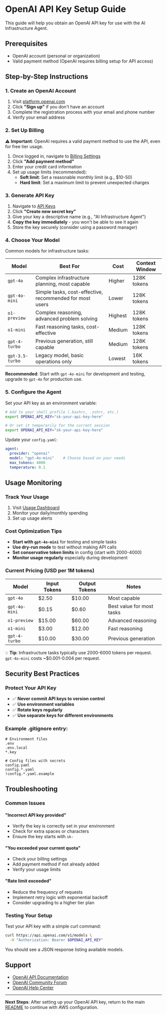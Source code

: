 # OpenAI API Key Setup Guide

This guide will help you obtain an OpenAI API key for use with the AI Infrastructure Agent.

## Prerequisites

- OpenAI account (personal or organization)
- Valid payment method (OpenAI requires billing setup for API access)

## Step-by-Step Instructions

### 1. Create an OpenAI Account

1. Visit [platform.openai.com](https://platform.openai.com/)
2. Click **"Sign up"** if you don't have an account
3. Complete the registration process with your email and phone number
4. Verify your email address

### 2. Set Up Billing

⚠️ **Important**: OpenAI requires a valid payment method to use the API, even for free tier usage.

1. Once logged in, navigate to [Billing Settings](https://platform.openai.com/account/billing)
2. Click **"Add payment method"**
3. Enter your credit card information
4. Set up usage limits (recommended):
   - **Soft limit**: Set a reasonable monthly limit (e.g., $10-50)
   - **Hard limit**: Set a maximum limit to prevent unexpected charges

### 3. Generate API Key

1. Navigate to [API Keys](https://platform.openai.com/account/api-keys)
2. Click **"Create new secret key"**
3. Give your key a descriptive name (e.g., "AI Infrastructure Agent")
4. **Copy the key immediately** - you won't be able to see it again
5. Store the key securely (consider using a password manager)

### 4. Choose Your Model

Common models for infrastructure tasks:

| Model | Best For | Cost | Context Window |
|-------|----------|------|----------------|
| `gpt-4o` | Complex infrastructure planning, most capable | Higher | 128K tokens |
| `gpt-4o-mini` | Simple tasks, cost-effective, recommended for most users | Lower | 128K tokens |
| `o1-preview` | Complex reasoning, advanced problem solving | Highest | 128K tokens |
| `o1-mini` | Fast reasoning tasks, cost-effective | Medium | 128K tokens |
| `gpt-4-turbo` | Previous generation, still capable | Medium | 128K tokens |
| `gpt-3.5-turbo` | Legacy model, basic operations only | Lowest | 16K tokens |

**Recommended**: Start with `gpt-4o-mini` for development and testing, upgrade to `gpt-4o` for production use.

### 5. Configure the Agent

Set your API key as an environment variable:

```bash
# Add to your shell profile (.bashrc, .zshrc, etc.)
export OPENAI_API_KEY="sk-your-api-key-here"

# Or set it temporarily for the current session
export OPENAI_API_KEY="sk-your-api-key-here"
```

Update your `config.yaml`:

```yaml
agent:
  provider: "openai"
  model: "gpt-4o-mini"    # Choose based on your needs
  max_tokens: 4000
  temperature: 0.1
```

## Usage Monitoring

### Track Your Usage

1. Visit [Usage Dashboard](https://platform.openai.com/account/usage)
2. Monitor your daily/monthly spending
3. Set up usage alerts

### Cost Optimization Tips

- **Start with `gpt-4o-mini`** for testing and simple tasks
- **Use dry-run mode** to test without making API calls
- **Set conservative token limits** in config (start with 2000-4000)
- **Monitor usage regularly** especially during development

### Current Pricing (USD per 1M tokens)

| Model | Input Tokens | Output Tokens | Notes |
|-------|-------------|---------------|--------|
| `gpt-4o` | $2.50 | $10.00 | Most capable |
| `gpt-4o-mini` | $0.15 | $0.60 | Best value for most tasks |
| `o1-preview` | $15.00 | $60.00 | Advanced reasoning |
| `o1-mini` | $3.00 | $12.00 | Fast reasoning |
| `gpt-4-turbo` | $10.00 | $30.00 | Previous generation |

💡 **Tip**: Infrastructure tasks typically use 2000-6000 tokens per request. `gpt-4o-mini` costs ~$0.001-0.004 per request.

## Security Best Practices

### Protect Your API Key

- ✅ **Never commit API keys to version control**
- ✅ **Use environment variables**
- ✅ **Rotate keys regularly**
- ✅ **Use separate keys for different environments**

### Example .gitignore entry:

```gitignore
# Environment files
.env
.env.local
*.key

# Config files with secrets
config.yaml
config.*.yaml
!config.*.yaml.example
```

## Troubleshooting

### Common Issues

#### "Incorrect API key provided"
- Verify the key is correctly set in your environment
- Check for extra spaces or characters
- Ensure the key starts with `sk-`

#### "You exceeded your current quota"
- Check your billing settings
- Add payment method if not already added
- Verify your usage limits

#### "Rate limit exceeded"
- Reduce the frequency of requests
- Implement retry logic with exponential backoff
- Consider upgrading to a higher tier plan

### Testing Your Setup

Test your API key with a simple curl command:

```bash
curl https://api.openai.com/v1/models \
  -H "Authorization: Bearer $OPENAI_API_KEY"
```

You should see a JSON response listing available models.

## Support

- [OpenAI API Documentation](https://platform.openai.com/docs)
- [OpenAI Community Forum](https://community.openai.com/)
- [OpenAI Help Center](https://help.openai.com/)

---

**Next Steps**: After setting up your OpenAI API key, return to the main [README](../README.md) to continue with AWS configuration.